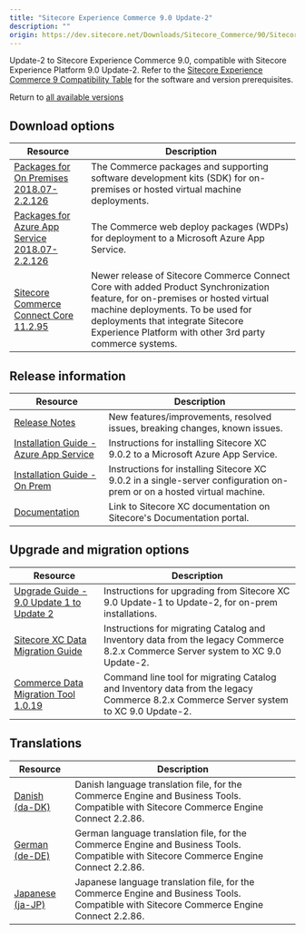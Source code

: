 ```yaml
---
title: "Sitecore Experience Commerce 9.0 Update-2"
description: ""
origin: https://dev.sitecore.net/Downloads/Sitecore_Commerce/90/Sitecore_Experience_Commerce_90_Update2.aspx
---
```


Update-2 to Sitecore Experience Commerce 9.0, compatible with Sitecore Experience Platform 9.0 Update-2. Refer to the [Sitecore Experience Commerce 9 Compatibility Table](https://kb.sitecore.net/articles/804595) for the software and version prerequisites.

Return to [all available versions](/downloads/Sitecore_Commerce)

## Download options

 | Resource | Description |
 | --- | --- |
 | [Packages for On Premises 2018.07-2.2.126](https://scdp.blob.core.windows.net/downloads/Sitecore%20Commerce/90/Sitecore%20Experience%20Commerce%2090%20Update2/Secure/Sitecore.Commerce.2018.07-2.2.126.zip) | The Commerce packages and supporting software development kits (SDK) for on-premises or hosted virtual machine deployments. |
 | [Packages for Azure App Service 2018.07-2.2.126](https://scdp.blob.core.windows.net/downloads/Sitecore%20Commerce/90/Sitecore%20Experience%20Commerce%2090%20Update2/Secure/Sitecore.Commerce.Azure.2018.07-2.2.126.zip) | The Commerce web deploy packages (WDPs) for deployment to a Microsoft Azure App Service. |
 | [Sitecore Commerce Connect Core 11.2.95](https://scdp.blob.core.windows.net/downloads/Sitecore%20Commerce/90/Sitecore%20Experience%20Commerce%2090%20Update2/Secure/Sitecore%20Commerce%20Connect%20Core%2011.2.95.zip) | Newer release of Sitecore Commerce Connect Core with added Product Synchronization feature, for on-premises or hosted virtual machine deployments. To be used for deployments that integrate Sitecore Experience Platform with other 3rd party commerce systems. |

## Release information

 | Resource | Description |
 | --- | --- |
 | [Release Notes](/downloads/Sitecore_Commerce/90/Sitecore_Experience_Commerce_90_Update2/Release_Notes) | New features/improvements, resolved issues, breaking changes, known issues. |
 | [Installation Guide - Azure App Service](https://scdp.blob.core.windows.net/downloads/Sitecore%20Commerce/90/Sitecore%20Experience%20Commerce%2090%20Update2/Secure/SitecoreXC-9.0_Installation_Guide(Cloud).pdf) | Instructions for installing Sitecore XC 9.0.2 to a Microsoft Azure App Service. |
 | [Installation Guide - On Prem](https://scdp.blob.core.windows.net/downloads/Sitecore%20Commerce/90/Sitecore%20Experience%20Commerce%2090%20Update2/Secure/SitecoreXC-9.0_Installation_Guide(On-Prem).pdf) | Instructions for installing Sitecore XC 9.0.2 in a single-server configuration on-prem or on a hosted virtual machine. |
 | [Documentation](https://doc.sitecore.com) | Link to Sitecore XC documentation on Sitecore's Documentation portal. |

## Upgrade and migration options

 | Resource | Description |
 | --- | --- |
 | [Upgrade Guide - 9.0 Update 1 to Update 2](https://scdp.blob.core.windows.net/downloads/Sitecore%20Commerce/90/Sitecore%20Experience%20Commerce%2090%20Update2/Secure/Sitecore-XC-9.0_Upgrade_Instructions(U1-to-U2).pdf) | Instructions for upgrading from Sitecore XC 9.0 Update-1 to Update-2, for on-prem installations. |
 | [Sitecore XC Data Migration Guide](https://scdp.blob.core.windows.net/downloads/Sitecore%20Commerce/90/Sitecore%20Experience%20Commerce%2090%20Update2/Secure/Sitecore-XC-9.0_Data-Migration-Guide.pdf) | Instructions for migrating Catalog and Inventory data from the legacy Commerce 8.2.x Commerce Server system to XC 9.0 Update-2. |
 | [Commerce Data Migration Tool 1.0.19](https://scdp.blob.core.windows.net/downloads/Sitecore%20Commerce/90/Sitecore%20Experience%20Commerce%2090%20Update2/Secure/Sitecore.Commerce.Migration.1.0.19.zip) | Command line tool for migrating Catalog and Inventory data from the legacy Commerce 8.2.x Commerce Server system to XC 9.0 Update-2. |

## Translations

 | Resource | Description |
 | --- | --- |
 | [Danish (da-DK)](https://scdp.blob.core.windows.net/downloads/Sitecore%20Commerce/90/Sitecore%20Experience%20Commerce%2090%20Update2/Secure/da-DK.xml) | Danish language translation file, for the Commerce Engine and Business Tools. Compatible with Sitecore Commerce Engine Connect 2.2.86. |
 | [German (de-DE)](https://scdp.blob.core.windows.net/downloads/Sitecore%20Commerce/90/Sitecore%20Experience%20Commerce%2090%20Update2/Secure/de-DE.xml) | German language translation file, for the Commerce Engine and Business Tools. Compatible with Sitecore Commerce Engine Connect 2.2.86. |
 | [Japanese (ja-JP)](https://scdp.blob.core.windows.net/downloads/Sitecore%20Commerce/90/Sitecore%20Experience%20Commerce%2090%20Update2/Secure/ja-JP.xml) | Japanese language translation file, for the Commerce Engine and Business Tools. Compatible with Sitecore Commerce Engine Connect 2.2.86. |
